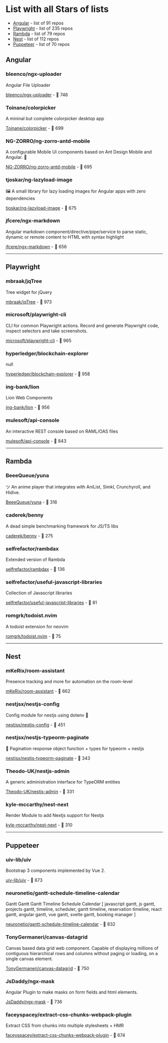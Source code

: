 # List with all **Stars of** lists

* [Angular](/stars-of-angular.md) - list of 91 repos
* [Playwright](/stars-of-playwright.md) - list of 235 repos
* [Rambda](/stars-of-rambda.md) - list of 79 repos
* [Nest](/stars-of-nest.md) - list of 112 repos
* [Puppeteer](/stars-of-puppeteer.md) - list of 70 repos

## Angular

### bleenco/ngx-uploader

Angular File Uploader

[bleenco/ngx-uploader](https://github.com/bleenco/ngx-uploader) - 🌟 746

### Toinane/colorpicker

A mininal but complete colorpicker desktop app

[Toinane/colorpicker](https://github.com/Toinane/colorpicker) - 🌟 699

### NG-ZORRO/ng-zorro-antd-mobile

A configurable Mobile UI components based on Ant Design Mobile and Angular. 🐜

[NG-ZORRO/ng-zorro-antd-mobile](https://github.com/NG-ZORRO/ng-zorro-antd-mobile) - 🌟 695

### tjoskar/ng-lazyload-image

🖼 A small library for lazy loading images for Angular apps with zero dependencies 

[tjoskar/ng-lazyload-image](https://github.com/tjoskar/ng-lazyload-image) - 🌟 675

### jfcere/ngx-markdown

Angular markdown component/directive/pipe/service to parse static, dynamic or remote content to HTML with syntax highlight

[jfcere/ngx-markdown](https://github.com/jfcere/ngx-markdown) - 🌟 656

---

## Playwright

### mbraak/jqTree

Tree widget for jQuery

[mbraak/jqTree](https://github.com/mbraak/jqTree) - 🌟 973

### microsoft/playwright-cli

CLI for common Playwright actions. Record and generate Playwright code, inspect selectors and take screenshots.

[microsoft/playwright-cli](https://github.com/microsoft/playwright-cli) - 🌟 965

### hyperledger/blockchain-explorer

null

[hyperledger/blockchain-explorer](https://github.com/hyperledger/blockchain-explorer) - 🌟 958

### ing-bank/lion

Lion Web Components

[ing-bank/lion](https://github.com/ing-bank/lion) - 🌟 956

### mulesoft/api-console

An interactive REST console based on RAML/OAS files

[mulesoft/api-console](https://github.com/mulesoft/api-console) - 🌟 843

---

## Rambda

### BeeeQueue/yuna

ツ An anime player that integrates with AniList, Simkl, Crunchyroll, and Hidive.

[BeeeQueue/yuna](https://github.com/BeeeQueue/yuna) - 🌟 316

### caderek/benny

A dead simple benchmarking framework for JS/TS libs

[caderek/benny](https://github.com/caderek/benny) - 🌟 275

### selfrefactor/rambdax

Extended version of Rambda 

[selfrefactor/rambdax](https://github.com/selfrefactor/rambdax) - 🌟 136

### selfrefactor/useful-javascript-libraries

Collection of Javascript libraries

[selfrefactor/useful-javascript-libraries](https://github.com/selfrefactor/useful-javascript-libraries) - 🌟 81

### romgrk/todoist.nvim

A todoist extension for neovim

[romgrk/todoist.nvim](https://github.com/romgrk/todoist.nvim) - 🌟 75

---

## Nest

### mKeRix/room-assistant

Presence tracking and more for automation on the room-level

[mKeRix/room-assistant](https://github.com/mKeRix/room-assistant) - 🌟 662

### nestjsx/nestjs-config

Config module for nestjs using dotenv :key:

[nestjsx/nestjs-config](https://github.com/nestjsx/nestjs-config) - 🌟 451

### nestjsx/nestjs-typeorm-paginate

:page_with_curl: Pagination response object function + types for typeorm + nestjs

[nestjsx/nestjs-typeorm-paginate](https://github.com/nestjsx/nestjs-typeorm-paginate) - 🌟 343

### Theodo-UK/nestjs-admin

A generic administration interface for TypeORM entities 

[Theodo-UK/nestjs-admin](https://github.com/Theodo-UK/nestjs-admin) - 🌟 331

### kyle-mccarthy/nest-next

Render Module to add Nextjs support for Nestjs

[kyle-mccarthy/nest-next](https://github.com/kyle-mccarthy/nest-next) - 🌟 310

---

## Puppeteer

### uiv-lib/uiv

Bootstrap 3 components implemented by Vue 2.

[uiv-lib/uiv](https://github.com/uiv-lib/uiv) - 🌟 873

### neuronetio/gantt-schedule-timeline-calendar

Gantt Gantt Gantt Timeline Schedule Calendar [ javascript gantt, js gantt, projects gantt, timeline, scheduler, gantt timeline, reservation timeline, react gantt, angular gantt, vue gantt, svelte gantt, booking manager ]

[neuronetio/gantt-schedule-timeline-calendar](https://github.com/neuronetio/gantt-schedule-timeline-calendar) - 🌟 832

### TonyGermaneri/canvas-datagrid

Canvas based data grid web component.  Capable of displaying millions of contiguous hierarchical rows and columns without paging or loading, on a single canvas element.

[TonyGermaneri/canvas-datagrid](https://github.com/TonyGermaneri/canvas-datagrid) - 🌟 750

### JsDaddy/ngx-mask

Angular Plugin to make masks on form fields and html elements.

[JsDaddy/ngx-mask](https://github.com/JsDaddy/ngx-mask) - 🌟 736

### faceyspacey/extract-css-chunks-webpack-plugin

Extract CSS from chunks into multiple stylesheets + HMR

[faceyspacey/extract-css-chunks-webpack-plugin](https://github.com/faceyspacey/extract-css-chunks-webpack-plugin) - 🌟 674

